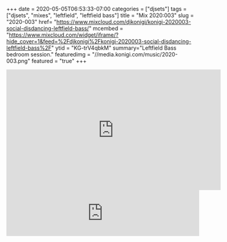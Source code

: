 +++
date = 2020-05-05T06:53:33-07:00
categories = ["djsets"]
tags = ["djsets", "mixes", "leftfield", "leftfield bass"]
title = "Mix 2020:003"
slug = "2020-003"
href= "https://www.mixcloud.com/djkonigi/konigi-2020003-social-disdancing-leftfield-bass/"
mcembed = "https://www.mixcloud.com/widget/iframe/?hide_cover=1&feed=%2Fdjkonigi%2Fkonigi-2020003-social-disdancing-leftfield-bass%2F"
ytid = "KG-trV4qbkM"
summary="Leftfield Bass bedroom session."
featuredimg = "//media.konigi.com/music/2020-003.png"
featured = "true"
+++

<div class="mix"><div class="video" >
<iframe width="560" height="315" src="https://www.youtube.com/embed/KG-trV4qbkM?start=110" frameborder="0" allow="accelerometer; autoplay; encrypted-media; gyroscope; picture-in-picture" allowfullscreen></iframe>
</div></div>

<iframe width="100%" height="120" src="https://www.mixcloud.com/widget/iframe/?hide_cover=1&feed=%2Fdjkonigi%2Fkonigi-2020003-social-disdancing-leftfield-bass%2F" frameborder="0" ></iframe>